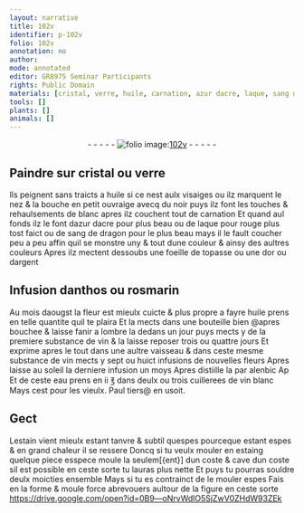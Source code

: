```yaml
---
layout: narrative
title: 102v
identifier: p-102v
folio: 102v
annotation: no
author:
mode: annotated
editor: GR8975 Seminar Participants
rights: Public Domain
materials: [cristal, verre, huile, carnation, azur dacre, laque, sang de dragon, topasse, or, argent, anthos, rosmarin, vin, eau, vin blanc, estain, estaing]
tools: []
plants: []
animals: []
---
```


<div class="folio" align="center">- - - - - <a href="http://gallica.bnf.fr/ark:/12148/btv1b10500001g/f210.image" target="_blank"><img src="https://cu-mkp.github.io/2017-workshop-edition/assets/photo-icon.png" alt="folio image: " style="display:inline-block; margin-bottom:-3px;"/>102v</a> - - - - - </div>    

## Paindre sur <span class="m">cristal</span> ou <span class="m">verre</span>

 
Ils peignent sans traicts a <span class="m">huile</span> si ce nest aulx visaiges ou ilz marquent le nez & la bouche en petit ouvraige avecq du noir puys ilz font les touches & rehaulsements de blanc apres ilz couchent tout de <span class="m">carnation</span> Et quand aul fonds ilz le font d<span class="m">azur d<span class="pl">acre</span></span> pour plus beau ou de <span class="m">laque</span> pour rouge plus tost faict ou de <span class="m">sang de dragon</span> pour le plus beau mays il le fault coucher peu a peu affin quil se monstre uny & tout dune couleur & ainsy des aultres couleurs Apres ilz mectent dessoubs une foeille de <span class="m">topasse</span> ou une d<span class="m">or</span> ou d<span class="m">argent</span>
    

## Infusion d<span class="m">anthos</span> ou <span class="m">rosmarin</span>

 
Au mois daougst la fleur est mieulx cuicte & plus propre a fayre <span class="m">huile</span> prens en telle quantite quil te plaira Et la mects dans une bouteille bien @apres bouchee & laisse fanir a lombre la dedans un jour puys mects y de la premiere substance de <span class="m">vin</span> & la laisse reposer trois ou quattre jours Et exprime apres le tout dans une aultre vaisseau & dans ceste mesme substance de <span class="m">vin</span> mects y sept ou huict infusions de nouvelles fleurs Apres laisse au soleil la derniere infusion un moys Apres distiille la par alenbic Ap Et de ceste <span class="m">eau</span> prens en ii ℥ dans deulx ou trois cuillerees de <span class="m">vin blanc</span> Mays cest pour les vieulx. <span class="pn">Paul tiers</span>@ en usoit.
    

## Gect

 
L<span class="m">estain</span> vient mieulx estant tanvre & subtil quespes pourceque estant espes & en grand chaleur il se ressere Doncq si tu veulx mouler en <span class="m">estaing</span> quelque piece esspece moule la seulem[{ent}] dun coste & cave dun coste sil est possible en ceste sorte tu lauras plus nette Et puys tu pourras souldre deulx moicties ensemble Mays si tu es contrainct de le mouler espes Fais en la forme & moule force abrevouers aultour de la figure en ceste sorte   https://drive.google.com/open?id=0B9—oNrvWdlO5SjZwV0ZHdW93ZEk  
 